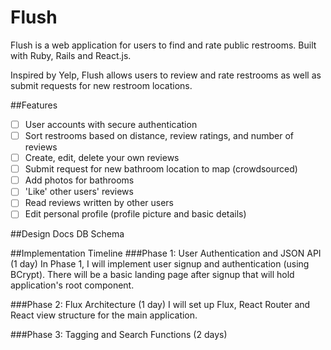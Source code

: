 # Flush
Flush is a web application for users to find and rate public restrooms. Built with Ruby, Rails and React.js.
<p>
Inspired by Yelp, Flush allows users to review and rate restrooms as well as submit requests for new restroom locations.

##Features
- [ ] User accounts with secure authentication
- [ ] Sort restrooms based on distance, review ratings, and number of reviews
- [ ] Create, edit, delete your own reviews</li>
- [ ] Submit request for new bathroom location to map (crowdsourced)
- [ ] Add photos for bathrooms
- [ ] 'Like' other users' reviews
- [ ] Read reviews written by other users
- [ ] Edit personal profile (profile picture and basic details)

##Design Docs
DB Schema

##Implementation Timeline
###Phase 1: User Authentication and JSON API (1 day)
In Phase 1, I will implement user signup and authentication (using BCrypt). There will be a basic landing page after signup that will hold application's root component.

###Phase 2: Flux Architecture (1 day)
I will set up Flux, React Router and React view structure for the main application.

###Phase 3: Tagging and Search Functions (2 days)
